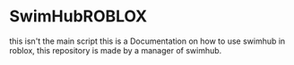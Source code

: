 # SwimHubROBLOX
this isn't the main script this is a Documentation on how to use swimhub in roblox, this repository is made by a manager of swimhub.
